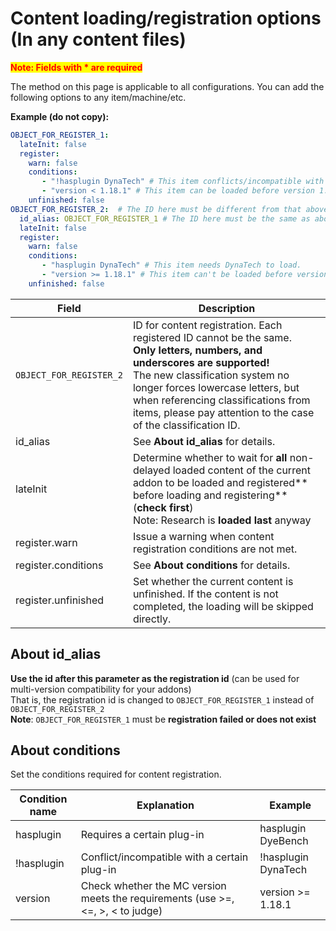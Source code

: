 # Content loading/registration options (In any content files)

<mark style="color:red;">**Note: Fields with * are required**</mark>

The method on this page is applicable to all configurations. You can add the following options to any item/machine/etc.

**Example (do not copy):**

```yaml
OBJECT_FOR_REGISTER_1:
  lateInit: false
  register:
    warn: false
    conditions:
       - "!hasplugin DynaTech" # This item conflicts/incompatible with DynaTech.
       - "version < 1.18.1" # This item can be loaded before version 1.18.1.
    unfinished: false
OBJECT_FOR_REGISTER_2:  # The ID here must be different from that above.
  id_alias: OBJECT_FOR_REGISTER_1 # The ID here must be the same as above.
  lateInit: false
  register:
    warn: false
    conditions:
       - "hasplugin DynaTech" # This item needs DynaTech to load.
       - "version >= 1.18.1" # This item can't be loaded before version 1.18.1.
    unfinished: false
```

| Field | Description |
| -------- | -------- |
| `OBJECT_FOR_REGISTER_2` | ID for content registration. Each registered ID cannot be the same. <br>**Only letters, numbers, and underscores are supported!**<br>The new classification system no longer forces lowercase letters, but when referencing classifications from items, please pay attention to the case of the classification ID. |
| id_alias | See **About id_alias** for details. |
| lateInit | Determine whether to wait for **all** non-delayed loaded content of the current addon to be loaded and registered** before loading and registering** (**check first**)<br>Note: Research is **loaded last** anyway |
| register.warn | Issue a warning when content registration conditions are not met. |
| register.conditions | See **About conditions** for details. |
| register.unfinished | Set whether the current content is unfinished. If the content is not completed, the loading will be skipped directly. |

## About id_alias

**Use the id after this parameter as the registration id** (can be used for multi-version compatibility for your addons)
<br>That is, the registration id is changed to `OBJECT_FOR_REGISTER_1` instead of `OBJECT_FOR_REGISTER_2`
<br>**Note**: `OBJECT_FOR_REGISTER_1` must be **registration failed or does not exist**

## About conditions

Set the conditions required for content registration.

| Condition name | Explanation                                                                     | Example             |
|----------------|---------------------------------------------------------------------------------|---------------------|
| hasplugin      | Requires a certain plug-in                                                      | hasplugin DyeBench  |
| !hasplugin     | Conflict/incompatible with a certain plug-in                                    | !hasplugin DynaTech |
| version        | Check whether the MC version meets the requirements (use >=, <=, >, < to judge) | version >= 1.18.1   |